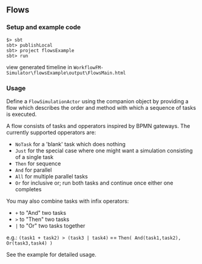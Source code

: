 ## Flows

### Setup and example code
```shell
$> sbt
sbt> publishLocal
sbt> project flowsExample
sbt> run
```
view generated timeline in `WorkflowFM-Simulator\flowsExample\output\FlowsMain.html`

### Usage
Define a `FlowSimulationActor` using the companion object by providing a flow which describes the order and method with which a sequence of tasks is executed.

A flow consists of tasks and opperators inspired by BPMN gateways. The currently supported opperators are:
- `NoTask` for a 'blank' task which does nothing
- `Just` for the special case where one might want a simulation consisting of a single task
- `Then` for sequence
- `And` for parallel
- `All` for multiple parallel tasks
- `Or` for inclusive or; run both tasks and continue once either one completes

You may also combine tasks with infix operators:
- `+` to "And" two tasks
- `>` to "Then" two tasks 
- `|` to "Or" two tasks together

e.g.: `(task1 + task2) > (task3 | task4)`  ==  `Then( And(task1,task2), Or(task3,task4) )` 

See the example for detailed usage.
